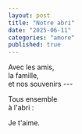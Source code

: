 ```yaml
---
layout: post
title: "Notre abri"
date: "2025-06-11"
categories: "amore"
published: true
---
```


Avec les amis,  
la famille,  
et nos souvenirs ---  

Tous ensemble  
à l'abri :  

Je t'aime.  
